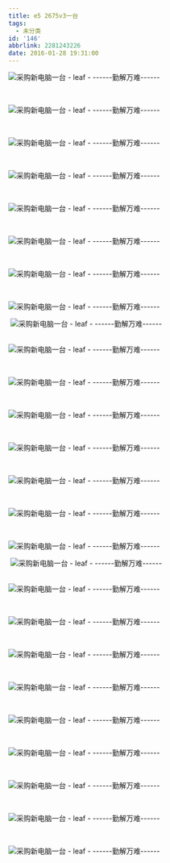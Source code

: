 ```yaml
---
title: e5 2675v3一台
tags:
  - 未分类
id: '146'
abbrlink: 2281243226
date: 2016-01-28 19:31:00
---
```


![采购新电脑一台 - leaf - ------勤解万难------](http://img0.ph.126.net/_C4Xx8djwYiu8X-hlzarUg==/2834734490471156526.jpg "采购新电脑一台 - leaf - ------勤解万难------")

 

![采购新电脑一台 - leaf - ------勤解万难------](http://img1.ph.126.net/phNWxlWW-nX72q6hlc8_5w==/6631319553866412979.jpg "采购新电脑一台 - leaf - ------勤解万难------")

 

![采购新电脑一台 - leaf - ------勤解万难------](http://img0.ph.126.net/rKMVFVI5xaD2Z8UvZHqpNQ==/6631201906122241848.jpg "采购新电脑一台 - leaf - ------勤解万难------")

 

![采购新电脑一台 - leaf - ------勤解万难------](http://img2.ph.126.net/WEpXKb1O9TYkDDT_hU_LSA==/6598185771018234953.jpg "采购新电脑一台 - leaf - ------勤解万难------")

 

![采购新电脑一台 - leaf - ------勤解万难------](http://img1.ph.126.net/gfH-2Fd5Rhvp0BQ_F-dVNQ==/6598131894948473005.jpg "采购新电脑一台 - leaf - ------勤解万难------")

 

![采购新电脑一台 - leaf - ------勤解万难------](http://img1.ph.126.net/LNitRGJOGwmCripGv0oJQA==/6631245886587376903.jpg "采购新电脑一台 - leaf - ------勤解万难------")

 

![采购新电脑一台 - leaf - ------勤解万难------](http://img2.ph.126.net/7cOyMvhVC4xnSiwswyvRHg==/6630774196097219186.jpg "采购新电脑一台 - leaf - ------勤解万难------")

 

![采购新电脑一台 - leaf - ------勤解万难------](http://img0.ph.126.net/C1kILSDoPePYQI5DtVjQ0g==/6631411912843147602.jpg "采购新电脑一台 - leaf - ------勤解万难------")

 ![采购新电脑一台 - leaf - ------勤解万难------](http://img0.ph.126.net/yXl5Ld8Ni-ATwKP9Xhu7Vw==/6598194567111256011.jpg "采购新电脑一台 - leaf - ------勤解万难------")  
 

![采购新电脑一台 - leaf - ------勤解万难------](http://img0.ph.126.net/wLG0_H4nlRC4JmDx_7RLfQ==/6598149487134517788.jpg "采购新电脑一台 - leaf - ------勤解万难------")

 

![采购新电脑一台 - leaf - ------勤解万难------](http://img1.ph.126.net/9x98fw8p0IZNYBRwcTKJYQ==/6631432803564101314.jpg "采购新电脑一台 - leaf - ------勤解万难------")

 

![采购新电脑一台 - leaf - ------勤解万难------](http://img1.ph.126.net/dJWJIjH-jIhN4TQSALSd2w==/6630616965934457404.jpg "采购新电脑一台 - leaf - ------勤解万难------")

 

![采购新电脑一台 - leaf - ------勤解万难------](http://img0.ph.126.net/n8SuLU-LHNvLxXGZuoGfrg==/6598120899832195542.jpg "采购新电脑一台 - leaf - ------勤解万难------")

 

![采购新电脑一台 - leaf - ------勤解万难------](http://img2.ph.126.net/kEnZ4P5-8zd-cDcunRZoBg==/6630597174725145197.jpg "采购新电脑一台 - leaf - ------勤解万难------")

 

![采购新电脑一台 - leaf - ------勤解万难------](http://img2.ph.126.net/GHfbl9u629BxOpRWXxpsfA==/6598120899832195544.jpg "采购新电脑一台 - leaf - ------勤解万难------")

 

![采购新电脑一台 - leaf - ------勤解万难------](http://img1.ph.126.net/hJlCz15mGXd5wEKps994dA==/6631425106982701204.jpg "采购新电脑一台 - leaf - ------勤解万难------")

 ![采购新电脑一台 - leaf - ------勤解万难------](http://img0.ph.126.net/pD1p7fyMoZUxIXiSsisNtw==/6598154984692656699.jpg "采购新电脑一台 - leaf - ------勤解万难------")  
 

![采购新电脑一台 - leaf - ------勤解万难------](http://img2.ph.126.net/UgqrydQp4zq7OUJFRb5NvQ==/6598154984692656710.jpg "采购新电脑一台 - leaf - ------勤解万难------")

 

![采购新电脑一台 - leaf - ------勤解万难------](http://img0.ph.126.net/XRVy5yCc8JK25uaV2kc37A==/6630784091701868826.jpg "采购新电脑一台 - leaf - ------勤解万难------")

 

![采购新电脑一台 - leaf - ------勤解万难------](http://img1.ph.126.net/n0jxadrvtxN8fzKHRXBRrg==/6598240746599622859.jpg "采购新电脑一台 - leaf - ------勤解万难------")

 

![采购新电脑一台 - leaf - ------勤解万难------](http://img2.ph.126.net/UvlcWbIktCQil8tmjUKK1g==/6631369031889691007.jpg "采购新电脑一台 - leaf - ------勤解万难------")

 

![采购新电脑一台 - leaf - ------勤解万难------](http://img0.ph.126.net/jwX0LElkRlvc4yI_f_0J4Q==/6631352539215272721.jpg "采购新电脑一台 - leaf - ------勤解万难------")

 

![采购新电脑一台 - leaf - ------勤解万难------](http://img0.ph.126.net/N8ZoUSqAYyk3uI3K4Pg_sA==/6631364633843179956.jpg "采购新电脑一台 - leaf - ------勤解万难------")

 

![采购新电脑一台 - leaf - ------勤解万难------](http://img1.ph.126.net/5svZ0xcEzzdWVH3dC7Sh1w==/6631407514796660368.jpg "采购新电脑一台 - leaf - ------勤解万难------")

 

![采购新电脑一台 - leaf - ------勤解万难------](http://img2.ph.126.net/9e1fL92GbPVkAxOXuNrhiA==/6631369031889691031.jpg "采购新电脑一台 - leaf - ------勤解万难------")

 

![采购新电脑一台 - leaf - ------勤解万难------](http://img0.ph.126.net/TwIZeFM8PJatnNtiUbukPQ==/6598138492018240236.jpg "采购新电脑一台 - leaf - ------勤解万难------")